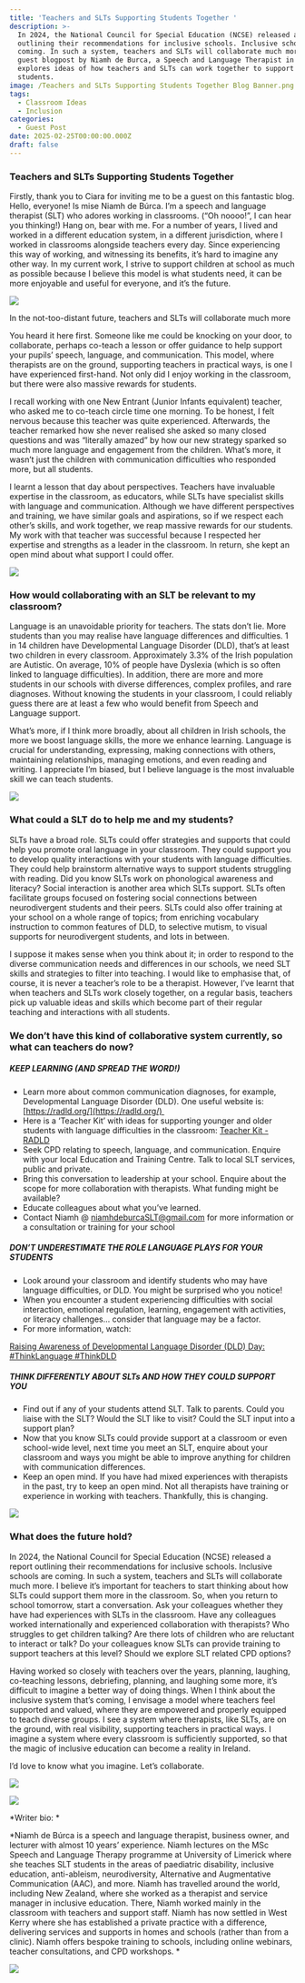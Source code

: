 ```yaml
---
title: 'Teachers and SLTs Supporting Students Together '
description: >-
  In 2024, the National Council for Special Education (NCSE) released a report
  outlining their recommendations for inclusive schools. Inclusive schools are
  coming. In such a system, teachers and SLTs will collaborate much more.   This
  guest blogpost by Niamh de Burca, a Speech and Language Therapist in Ireland,
  explores ideas of how teachers and SLTs can work together to support our
  students.
image: /Teachers and SLTs Supporting Students Together Blog Banner.png
tags:
  - Classroom Ideas
  - Inclusion
categories:
  - Guest Post
date: 2025-02-25T00:00:00.000Z
draft: false
---
```


### Teachers and SLTs Supporting Students Together 

Firstly, thank you to Ciara for inviting me to be a guest on this fantastic blog. Hello, everyone! Is mise Niamh de Búrca. I’m a speech and language therapist (SLT) who adores working in classrooms. (“Oh noooo!”, I can hear you thinking!) Hang on, bear with me. For a number of years, I lived and worked in a different education system, in a different jurisdiction, where I worked in classrooms alongside teachers every day. Since experiencing this way of working, and witnessing its benefits, it’s hard to imagine any other way. In my current work, I strive to support children at school as much as possible because I believe this model is what students need, it can be more enjoyable and useful for everyone, and it’s the future. 

![](/Niamh_de_burca_banner.png)

In the not-too-distant future, teachers and SLTs will collaborate much more 

You heard it here first. Someone like me could be knocking on your door, to collaborate, perhaps co-teach a lesson or offer guidance to help support your pupils’ speech, language, and communication. This model, where therapists are on the ground, supporting teachers in practical ways, is one I have experienced first-hand. Not only did I enjoy working in the classroom, but there were also massive rewards for students. 

I recall working with one New Entrant (Junior Infants equivalent) teacher, who asked me to co-teach circle time one morning. To be honest, I felt nervous because this teacher was quite experienced. Afterwards, the teacher remarked how she never realised she asked so many closed questions and was “literally amazed” by how our new strategy sparked so much more language and engagement from the children. What’s more, it wasn’t just the children with communication difficulties who responded more, but all students. 

I learnt a lesson that day about perspectives. Teachers have invaluable expertise in the classroom, as educators, while SLTs have specialist skills with language and communication. Although we have different perspectives and training, we have similar goals and aspirations, so if we respect each other’s skills, and work together, we reap massive rewards for our students. My work with that teacher was successful because I respected her expertise and strengths as a leader in the classroom. In return, she kept an open mind about what support I could offer.

![](/image3.jpg)

### How would collaborating with an SLT be relevant to my classroom? 

Language is an unavoidable priority for teachers. The stats don’t lie. More students than you may realise have language differences and difficulties. 1 in 14 children have Developmental Language Disorder (DLD), that’s at least two children in every classroom. Approximately 3.3% of the Irish population are Autistic. On average, 10% of people have Dyslexia (which is so often linked to language difficulties). In addition, there are more and more students in our schools with diverse differences, complex profiles, and rare diagnoses. Without knowing the students in your classroom, I could reliably guess there are at least a few who would benefit from Speech and Language support.   

What’s more, if I think more broadly, about all children in Irish schools, the more we boost language skills, the more we enhance learning. Language is crucial for understanding, expressing, making connections with others, maintaining relationships, managing emotions, and even reading and writing. I appreciate I’m biased, but I believe language is the most invaluable skill we can teach students. 

![](/image2.jpg)

### What could a SLT do to help me and my students? 

SLTs have a broad role. SLTs could offer strategies and supports that could help you promote oral language in your classroom. They could support you to develop quality interactions with your students with language difficulties. They could help brainstorm alternative ways to support students struggling with reading. Did you know SLTs work on phonological awareness and literacy? Social interaction is another area which SLTs support. SLTs often facilitate groups focused on fostering social connections between neurodivergent students and their peers. SLTs could also offer training at your school on a whole range of topics; from enriching vocabulary instruction to common features of DLD, to selective mutism, to visual supports for neurodivergent students, and lots in between. 

I suppose it makes sense when you think about it; in order to respond to the diverse communication needs and differences in our schools, we need SLT skills and strategies to filter into teaching. I would like to emphasise that, of course, it is never a teacher’s role to be a therapist. However, I’ve learnt that when teachers and SLTs work closely together, on a regular basis, teachers pick up valuable ideas and skills which become part of their regular teaching and interactions with all students.  

### We don’t have this kind of collaborative system currently, so what can teachers do now? 

##### KEEP LEARNING (AND SPREAD THE WORD!)

* Learn more about common communication diagnoses, for example, Developmental Language Disorder (DLD). One useful website is: [https://radld.org/](https://radld.org/) 
* Here is a ‘Teacher Kit’ with ideas for supporting younger and older students with language difficulties in the classroom: [Teacher Kit - RADLD](https://radld.org/dld-awareness-day/resources-media-ideas/teacher-kit/)
* Seek CPD relating to speech, language, and communication. Enquire with your local Education and Training Centre. Talk to local SLT services, public and private. 
* Bring this conversation to leadership at your school. Enquire about the scope for more collaboration with therapists. What funding might be available? 
* Educate colleagues about what you’ve learned. 
* Contact Niamh @ [niamhdeburcaSLT@gmail.com](mailto:niamhdeburcaSLT@gmail.com) for more information or a consultation or training for your school 

##### DON’T UNDERESTIMATE THE ROLE LANGUAGE PLAYS FOR YOUR STUDENTS

* Look around your classroom and identify students who may have language difficulties, or DLD. You might be surprised who you notice!
* When you encounter a student experiencing difficulties with social interaction, emotional regulation, learning, engagement with activities, or literacy challenges… consider that language may be a factor. 
* For more information, watch:

 [Raising Awareness of Developmental Language Disorder (DLD) Day: #ThinkLanguage #ThinkDLD](https://www.youtube.com/watch?v=MU1inVSISFo) 

##### THINK DIFFERENTLY ABOUT SLTs AND HOW THEY COULD SUPPORT YOU 

* Find out if any of your students attend SLT. Talk to parents. Could you liaise with the SLT? Would the SLT like to visit? Could the SLT input into a support plan? 
* Now that you know SLTs could provide support at a classroom or even school-wide level, next time you meet an SLT, enquire about your classroom and ways you might be able to improve anything for children with communication differences. 
* Keep an open mind. If you have had mixed experiences with therapists in the past, try to keep an open mind. Not all therapists have training or experience in working with teachers. Thankfully, this is changing.  

![](/image5.jpg)

### What does the future hold? 

In 2024, the National Council for Special Education (NCSE) released a report outlining their recommendations for inclusive schools. Inclusive schools are coming. In such a system, teachers and SLTs will collaborate much more. I believe it’s important for teachers to start thinking about how SLTs could support them more in the classroom. So, when you return to school tomorrow, start a conversation. Ask your colleagues whether they have had experiences with SLTs in the classroom. Have any colleagues worked internationally and experienced collaboration with therapists? Who struggles to get children talking? Are there lots of children who are reluctant to interact or talk? Do your colleagues know SLTs can provide training to support teachers at this level? Should we explore SLT related CPD options? 

Having worked so closely with teachers over the years, planning, laughing, co-teaching lessons, debriefing, planning, and laughing some more, it’s difficult to imagine a better way of doing things. When I think about the inclusive system that’s coming, I envisage a model where teachers feel supported and valued, where they are empowered and properly equipped to teach diverse groups. I see a system where therapists, like SLTs, are on the ground, with real visibility, supporting teachers in practical ways. I imagine a system where every classroom is sufficiently supported, so that the magic of inclusive education can become a reality in Ireland. 

I’d love to know what you imagine. Let’s collaborate. 

![](/image4.jpg)

![](/Niamh_de_Burca_Logo.png)


*Writer bio: *

*Niamh de Búrca is a speech and language therapist, business owner, and lecturer with almost 10 years’ experience. Niamh lectures on the MSc Speech and Language Therapy programme at University of Limerick where she teaches SLT students in the areas of paediatric disability, inclusive education, anti-ableism, neurodiversity, Alternative and Augmentative Communication (AAC), and more. Niamh has travelled around the world, including New Zealand, where she worked as a therapist and service manager in inclusive education. There, Niamh worked mainly in the classroom with teachers and support staff. Niamh has now settled in West Kerry where she has established a private practice with a difference, delivering services and supports in homes and schools (rather than from a clinic). Niamh offers bespoke training to schools, including online webinars, teacher consultations, and CPD workshops. *

![](/Niamh_de_Burca_SLT.png)
